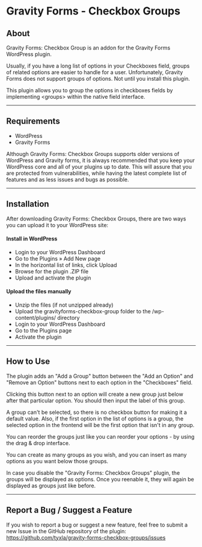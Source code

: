 Gravity Forms - Checkbox Groups
===============================

## About

Gravity Forms: Checkbox Group is an addon for the Gravity Forms WordPress plugin.

Usually, if you have a long list of options in your Checkboxes field, groups of related options are easier to handle for a user. Unfortunately, Gravity Forms does not support groups of options. Not until you install this plugin.

This plugin allows you to group the options in checkboxes fields by implementing &lt;groups&gt; within the native field interface.

---

## Requirements

* WordPress
* Gravity Forms

Although Gravity Forms: Checkbox Groups supports older versions of WordPress and Gravity forms, it is always recommended that you keep your WordPress core and all of your plugins up to date. This will assure that you are protected from vulnerabilities, while having the latest complete list of features and as less issues and bugs as possible.

---

## Installation

After downloading Gravity Forms: Checkbox Groups, there are two ways you can upload it to your WordPress site:

#### Install in WordPress

* Login to your WordPress Dashboard
* Go to the <span class="admin-path">Plugins &raquo; Add New</span> page
* In the horizontal list of links, click Upload
* Browse for the plugin .ZIP file
* Upload and activate the plugin
		
#### Upload the files manually

* Unzip the files (if not unzipped already)
* Upload the gravityforms-checkbox-group folder to the /wp-content/plugins/ directory
* Login to your WordPress Dashboard
* Go to the Plugins page
* Activate the plugin

---

## How to Use

The plugin adds an "Add a Group" button between the "Add an Option" and "Remove an Option" buttons next to each option in the "Checkboxes" field.

Clicking this button next to an option will create a new group just below after that particular option. You should then input the label of this group. 

A group can't be selected, so there is no checkbox button for making it a default value. Also, if the first option in the list of options is a group, the selected option in the frontend will be the first option that isn't in any group. 

You can reorder the groups just like you can reorder your options - by using the drag &amp; drop interface.

You can create as many groups as you wish, and you can insert as many options as you want below those groups.

In case you disable the "Gravity Forms: Checkbox Groups" plugin, the groups will be displayed as options. Once you reenable it, they will again be displayed as groups just like before.

---

## Report a Bug / Suggest a Feature

If you wish to report a bug or suggest a new feature, feel free to submit a new Issue in the GitHub repository of the plugin: https://github.com/tyxla/gravity-forms-checkbox-groups/issues